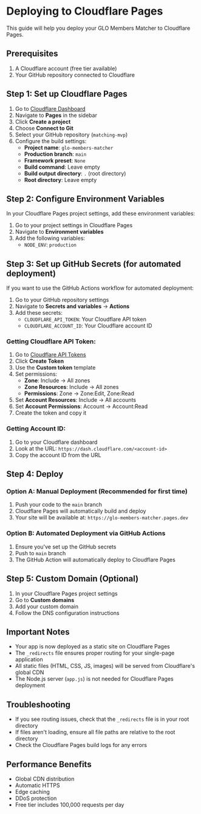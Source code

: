 # Deploying to Cloudflare Pages

This guide will help you deploy your GLO Members Matcher to Cloudflare Pages.

## Prerequisites

1. A Cloudflare account (free tier available)
2. Your GitHub repository connected to Cloudflare

## Step 1: Set up Cloudflare Pages

1. Go to [Cloudflare Dashboard](https://dash.cloudflare.com/)
2. Navigate to **Pages** in the sidebar
3. Click **Create a project**
4. Choose **Connect to Git**
5. Select your GitHub repository (`matching-mvp`)
6. Configure the build settings:
   - **Project name**: `glo-members-matcher`
   - **Production branch**: `main`
   - **Framework preset**: `None`
   - **Build command**: Leave empty
   - **Build output directory**: `.` (root directory)
   - **Root directory**: Leave empty

## Step 2: Configure Environment Variables

In your Cloudflare Pages project settings, add these environment variables:

1. Go to your project settings in Cloudflare Pages
2. Navigate to **Environment variables**
3. Add the following variables:
   - `NODE_ENV`: `production`

## Step 3: Set up GitHub Secrets (for automated deployment)

If you want to use the GitHub Actions workflow for automated deployment:

1. Go to your GitHub repository settings
2. Navigate to **Secrets and variables** → **Actions**
3. Add these secrets:
   - `CLOUDFLARE_API_TOKEN`: Your Cloudflare API token
   - `CLOUDFLARE_ACCOUNT_ID`: Your Cloudflare account ID

### Getting Cloudflare API Token:
1. Go to [Cloudflare API Tokens](https://dash.cloudflare.com/profile/api-tokens)
2. Click **Create Token**
3. Use the **Custom token** template
4. Set permissions:
   - **Zone**: Include → All zones
   - **Zone Resources**: Include → All zones
   - **Permissions**: Zone → Zone:Edit, Zone:Read
5. Set **Account Resources**: Include → All accounts
6. Set **Account Permissions**: Account → Account:Read
7. Create the token and copy it

### Getting Account ID:
1. Go to your Cloudflare dashboard
2. Look at the URL: `https://dash.cloudflare.com/<account-id>`
3. Copy the account ID from the URL

## Step 4: Deploy

### Option A: Manual Deployment (Recommended for first time)
1. Push your code to the `main` branch
2. Cloudflare Pages will automatically build and deploy
3. Your site will be available at: `https://glo-members-matcher.pages.dev`

### Option B: Automated Deployment via GitHub Actions
1. Ensure you've set up the GitHub secrets
2. Push to `main` branch
3. The GitHub Action will automatically deploy to Cloudflare Pages

## Step 5: Custom Domain (Optional)

1. In your Cloudflare Pages project settings
2. Go to **Custom domains**
3. Add your custom domain
4. Follow the DNS configuration instructions

## Important Notes

- Your app is now deployed as a static site on Cloudflare Pages
- The `_redirects` file ensures proper routing for your single-page application
- All static files (HTML, CSS, JS, images) will be served from Cloudflare's global CDN
- The Node.js server (`app.js`) is not needed for Cloudflare Pages deployment

## Troubleshooting

- If you see routing issues, check that the `_redirects` file is in your root directory
- If files aren't loading, ensure all file paths are relative to the root directory
- Check the Cloudflare Pages build logs for any errors

## Performance Benefits

- Global CDN distribution
- Automatic HTTPS
- Edge caching
- DDoS protection
- Free tier includes 100,000 requests per day 